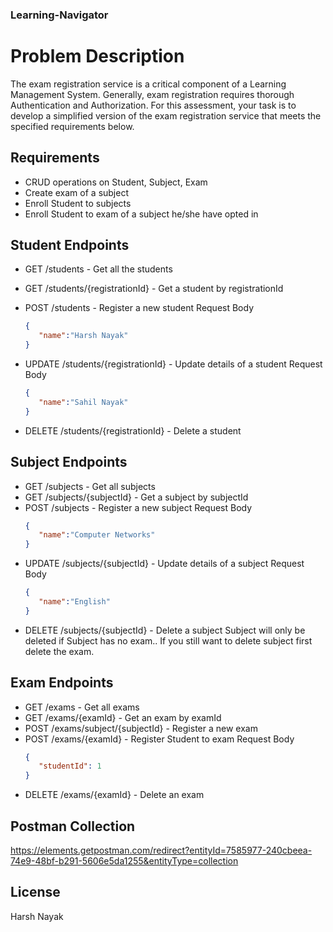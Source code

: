 ### Learning-Navigator

# Problem Description
The exam registration service is a critical component of a Learning Management System. Generally, exam registration requires thorough Authentication and Authorization. For this assessment, your task is to develop a simplified version of the exam registration service that meets the specified requirements below.

## Requirements
- CRUD operations on Student, Subject, Exam
- Create exam of a subject
- Enroll Student to subjects
- Enroll Student to exam of a subject he/she have opted in

## Student Endpoints
- GET /students - Get all the students
- GET /students/{registrationId} - Get a student by registrationId
- POST /students - Register a new student
   Request Body
   ```json
   {
      "name":"Harsh Nayak"
   }
   ```

- UPDATE /students/{registrationId} - Update details of a student
   Request Body
   ```json
   {
      "name":"Sahil Nayak"
   }
   ```

- DELETE /students/{registrationId} - Delete a student


## Subject Endpoints
- GET /subjects - Get all subjects
- GET /subjects/{subjectId} - Get a subject by subjectId
- POST /subjects - Register a new subject
   Request Body
   ```json
   {
      "name":"Computer Networks"
   }
   ```
- UPDATE /subjects/{subjectId} - Update details of a subject
   Request Body
   ```json
   {
      "name":"English"
   }
   ```
- DELETE /subjects/{subjectId} - Delete a subject
Subject will only be deleted if Subject has no exam.. If you still want to delete subject first delete the exam.


## Exam Endpoints
- GET /exams - Get all exams
- GET /exams/{examId} - Get an exam by examId
- POST /exams/subject/{subjectId} - Register a new exam
- POST /exams/{examId} - Register Student to exam
   Request Body
   ```json
   {
      "studentId": 1
   }
   ```
- DELETE /exams/{examId} - Delete an exam


## Postman Collection
https://elements.getpostman.com/redirect?entityId=7585977-240cbeea-74e9-48bf-b291-5606e5da1255&entityType=collection

## License
Harsh Nayak